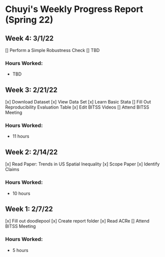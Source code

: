 # Chuyi's Weekly Progress Report (Spring 22)

## Week 4: 3/1/22
[] Perform a Simple Robustness Check
[] TBD
### Hours Worked:
- TBD

## Week 3: 2/21/22
[x] Download Dataset
[x] View Data Set
[x] Learn Basic Stata
[] Fill Out Reproducibility Evaluation Table
[x] Edit BITSS Videos
[] Attend BITSS Meeting
### Hours Worked:
- 11 hours

## Week 2: 2/14/22
[x] Read Paper: Trends in US Spatial Inequality
[x] Scope Paper
[x] Identify Claims
### Hours Worked:
- 10 hours

## Week 1: 2/7/22
[x] Fill out doodlepool
[x] Create report folder
[x] Read ACRe
[] Attend BITSS Meeting
### Hours Worked:
- 5 hours

